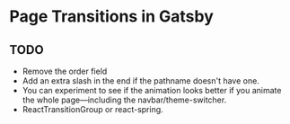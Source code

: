 # Page Transitions in Gatsby

## TODO

- Remove the order field
- Add an extra slash in the end if the pathname doesn't have one.
- You can experiment to see if the animation looks better if you animate the whole page—including the navbar/theme-switcher.
- ReactTransitionGroup or react-spring.
